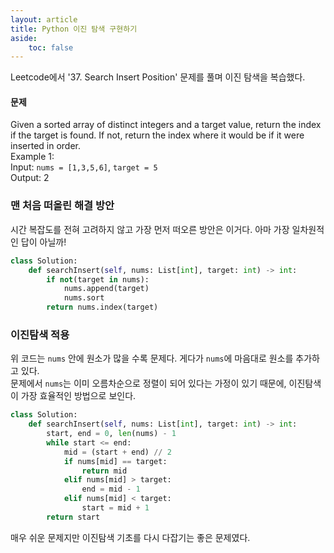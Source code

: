 ```yaml
---
layout: article
title: Python 이진 탐색 구현하기
aside:
    toc: false
---
```


Leetcode에서 '37. Search Insert Position' 문제를 풀며 이진 탐색을 복습했다. <br/>

#### 문제
Given a sorted array of distinct integers and a target value, return the index if the target is found. If not, return the index where it would be if it were inserted in order. <br/>
Example 1: <br/>
Input: `nums = [1,3,5,6]`, `target = 5` <br/>
Output: 2 <br/>

### 맨 처음 떠올린 해결 방안
시간 복잡도를 전혀 고려하지 않고 가장 먼저 떠오른 방안은 이거다. 아마 가장 일차원적인 답이 아닐까!
```python
class Solution:
    def searchInsert(self, nums: List[int], target: int) -> int:
        if not(target in nums):
            nums.append(target)
            nums.sort
        return nums.index(target)
```

### 이진탐색 적용
위 코드는 `nums` 안에 원소가 많을 수록 문제다. 게다가 `nums`에 마음대로 원소를 추가하고 있다. <br/>
문제에서 `nums`는 이미 오름차순으로 정렬이 되어 있다는 가정이 있기 때문에, 이진탐색이 가장 효율적인 방법으로 보인다.
```python
class Solution:
    def searchInsert(self, nums: List[int], target: int) -> int:
        start, end = 0, len(nums) - 1
        while start <= end:
            mid = (start + end) // 2
            if nums[mid] == target:
                return mid
            elif nums[mid] > target:
                end = mid - 1
            elif nums[mid] < target:
                start = mid + 1
        return start
```

매우 쉬운 문제지만 이진탐색 기초를 다시 다잡기는 좋은 문제였다.

<!--more-->
